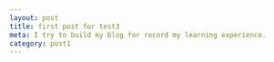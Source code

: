 ```yaml
---
layout: post
title: first post for test3
meta: I try to build my blog for record my learning experience.
category: post1
---
```

